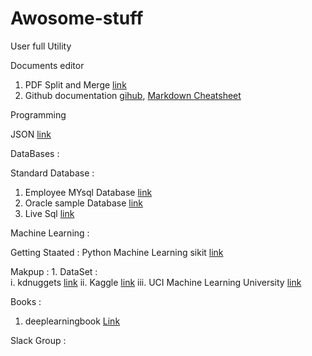 # Awosome-stuff
User  full Utility

Documents editor

1. PDF Split and Merge [link](https://sourceforge.net/projects/pdfsam/)
2. Github documentation [gihub](https://help.github.com/articles/about-readmes/), [Markdown Cheatsheet](https://github.com/adam-p/markdown-here/wiki/Markdown-Cheatsheet) 

Programming

JSON [link](http://www.json.org/)

DataBases : 

Standard Database : 
1. Employee MYsql  Database [link](https://github.com/datacharmer/test_db)  
2. Oracle sample Database  [link](https://github.com/oracle/db-sample-schemas) 
3. Live Sql [link](https://livesql.oracle.com/apex/livesql/file/toc.html)

Machine Learning :

Getting Staated : Python Machine Learning sikit [link](https://www.datacamp.com/community/tutorials/machine-learning-python)

Makpup : 1. DataSet :  
            i. kdnuggets [link](http://www.kdnuggets.com/datasets/index.html)
            ii. Kaggle [link](https://www.kaggle.com/)
            iii. UCI Machine Learning University [link](http://archive.ics.uci.edu/ml/datasets.html) 

Books : 
1. deeplearningbook [Link](http://www.deeplearningbook.org/)

Slack Group :


